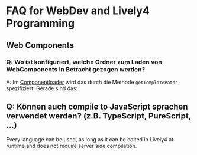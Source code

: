 # FAQ for WebDev and Lively4 Programming

## Web Components

### Q: Wo ist konfiguriert, welche Ordner zum Laden von WebComponents in Betracht gezogen werden?

A: Im [Componentloader](https://lively-kernel.org/lively4/lively4-core/src/client/morphic/component-loader.js) wird das durch die Methode `getTemplatePaths` spezifiziert.
Gerade sind das:

<script>
import ComponentLoader from "src/client/morphic/component-loader.js";

<ul>
{...ComponentLoader.getTemplatePaths().map(path => <li>{path}</li>)}
</ul>
</script>


## Q: Können auch compile to JavaScript sprachen verwendet werden? (z.B. TypeScript, PureScript, …)

Every language can be used, as long as it can be edited in Lively4 at runtime and does not require server side compilation. 
